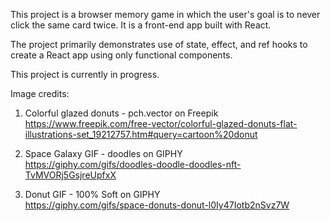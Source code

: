 This project is a browser memory game in which the user's goal is to never click the same card twice. It is a front-end app built with React.

The project primarily demonstrates use of state, effect, and ref hooks to create a React app using only functional components.

This project is currently in progress.

Image credits:

1. Colorful glazed donuts - pch.vector on Freepik  
https://www.freepik.com/free-vector/colorful-glazed-donuts-flat-illustrations-set_19212757.htm#query=cartoon%20donut

2. Space Galaxy GIF - doodles on GIPHY  
https://giphy.com/gifs/doodles-doodle-doodles-nft-TvMVORj5GsjreUpfxX

3. Donut GIF - 100% Soft on GIPHY  
https://giphy.com/gifs/space-donuts-donut-l0Iy47Iotb2nSvz7W
